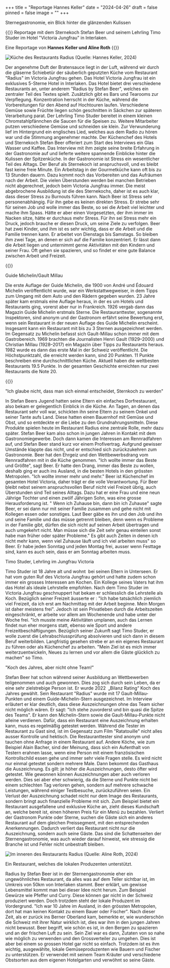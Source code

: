 +++
title = "Reportage Hannes Keller"
date = "2024-04-26"
draft = false
pinned = false
image = ""
+++
<!--StartFragment-->

Sternegastronomie, ein Blick hinter die glänzenden Kulissen

<!--EndFragment-->

{{<lead>}} Reportage mit dem Sternekoch Stefan Beer und seinem Lehrling Timo Studer im Hotel "Victoria Jungfrau" in Interlaken. 

Eine Reportage von **Hannes Keller und Aline Roth** {{<lead>}}

![Küche des Restaurants Radius (Quelle: Hannes Keller, 2024)](kuche2.jpg)

Der angenehme Duft der Bratensauce liegt in der Luft, während wir durch die gläserne Schiebetür der säuberlich geputzten Küche vom Restaurant "Radius" im Victoria Jungfrau gehen. Das Hotel Victoria Jungfrau ist ein exklusives 5-Sterne Hotel in Interlaken. Das Hotel bietet drei verschiedene Restaurants an, unter anderem "Radius by Stefan Beer", welches ein zentraler Teil des Textes spielt. Zusätzlich gibt es Bars und Tearooms zur Verpflegung. Konzentration herrscht in der Küche, während die Vorbereitungen für den Abend auf Hochtouren laufen. Verschiedene Gemüse sowie Früchte liegen schön geschnitten in Säckchen zur späteren Verarbeitung parat. Der Lehrling Timo Studer bereitet in einem kleinen Chromstahlpfännchen die Saucen für die Speisen zu. Weitere Mitarbeiter putzen verschiedene Gemüse und schneiden sie klein. Zur Verwunderung lief im Hintergrund ein englisches Lied, welches aus dem Radio zu hören war und die Stimmung angenehmer machte. Der Küchenchef des Hotels und Sternekoch Stefan Beer offeriert zum Start des Interviews ein Glas Wasser und Kaffee. Das Interview mit ihm zeigte seine breite Erfahrung in der Gastronomie auf und lieferte weitere spannende Einblicke hinter die Kulissen der Spitzenküche. In der Gastronomie ist Stress ein wesentlicher Teil des Alltags. Der Beruf als Sternekoch ist anspruchsvoll, und es bleibt fast keine freie Minute. Ein Arbeitstag in der Gourmetküche kann oft bis zu 13 Stunden dauern. Dazu kommt noch das Vorbereiten und das Aufräumen nach der Arbeit. Die vielen Überstunden werden bei manchen Betrieben nicht abgerechnet, jedoch beim Victoria Jungfrau immer. Die meist abgebrochene Ausbildung ist die des Sternekochs, daher ist es auch klar, dass dieser Stress zu Burnouts führen kann. Nach Beer ist Stress sehr personenabhängig. Für ihn gebe es keinen direkten Stress. Er strebe sehr für seinen Job und wolle immer das Beste, so sei die Arbeit viel leichter und mache ihm Spass. Hätte er aber einen Vorgesetzten, der ihm immer im Nacken sitze, hätte er durchaus mehr Stress. Für ihn sei Stress mehr ein Druck, jedoch brauche er diesen Druck, um seine Ziele zu verfolgen. Beer hat zwei Kinder, und ihm ist es sehr wichtig, dass er die Arbeit und die Familie trennen kann. Er arbeitet von Dienstags bis Samstags. So bleiben ihm zwei Tage, an denen er sich auf die Familie konzentriert. Er lässt dann die Arbeit liegen und unternimmt gerne Aktivitäten mit den Kindern und seiner Frau. Oft gehen sie spazieren, und so findet er eine gute Balance zwischen Arbeit und Freizeit.

{{<box>}}



Guide Michelin/Gault Millau 

Die erste Auflage der Guide Michelin, die 1900 von André und Édouard Michelin veröffentlicht wurde, war ein Werkstattwegweiser, in dem Tipps zum Umgang mit dem Auto und den Rädern gegeben wurden. 23 Jahre später kam erstmals eine Auflage heraus, in der es um Hotels und Restaurants ging, vorerst aber nur in Frankreich. 1926 vergab dann das Magazin Guide Michelin erstmals Sterne. Die Restauranttester, sogenannte Inspektoren, sind anonym und der Gastronom erfährt seine Bewertung erst, wenn sein Restaurant in der neuen Auflage des Guide Michelin erscheint. Insgesamt kann ein Restaurant mit bis zu 3 Sternen ausgezeichnet werden. Im Gegensatz zu Michelin befasst sich Gault-Millau schon immer mit dem Gastrobereich. 1969 brachten die Journalisten Henri Gault (1929–2000) und Christian Millau (1928–2017) ein Magazin über Tipps zu Restaurants heraus. 1982 wurde es dann das erste Mal in der Schweiz veröffentlicht. Die Höchstpunktzahl, die erreicht werden kann, sind 20 Punkten. 11 Punkte beschreiben eine durchschnittlichen Küche. Aktuell haben die weltbesten Restaurants 19.5 Punkte. In der gesamten Geschichte erreichten nur zwei Restaurants die Note 20.



{{</box>}}



"Ich glaube nicht, dass man sich einmal entscheidet, Sternkoch zu werden"

In Stefan Beers Jugend hatten seine Eltern ein einfaches Dorfrestaurant, also bekam er gelegentlich Einblick in die Küche. An Tagen, an denen das Restaurant sehr voll war, schickten ihn seine Eltern zu seinem Onkel und seiner Tante aufs Land. Diese hatten einen Bauernhof mit Gemüse und Obst, und so entdeckte er die Liebe zu den Grundnahrungsmitteln. Diese Produkte spielen heute im Restaurant Radius eine zentrale Rolle, mehr dazu später. Stefan Beer kam also schon in jungen Jahren in Kontakt mit dem Gastronomiegewerbe. Doch dann kamen die Interessen am Rennradfahren auf, und Stefan Beer stand kurz vor einem Profivertrag. Aufgrund gewisser Umstände klappte das nicht, und er entschied sich zurückzukehren zum Gastronomie. Beer hat den Ehrgeiz und den Wettbewerbsdrang vom Rennradfahren mit in die Küche genommen. "Ich wollte immer das Beste und Größte", sagt Beer. Er hatte den Drang, immer das Beste zu wollen, deshalb ging er auch ins Ausland, in die besten Hotels in den grössten Metropolen. "Ich wollte immer mehr und mehr." Beer ist Küchenchef im gesamten Hotel Victoria, daher trägt er die volle Verantwortung. Für Beer bleibt nebst seinem anspruchsvollen Beruf nicht viel Freizeit übrig, auch Überstunden sind Teil seines Alltags. Dazu hat er eine Frau und eine neun Jährige Tochter und einen zwölf Jährigen Sohn, was eine grosse Herausforderung ist. " Wenn ich Zuhause bin, dann bin ich Zuhause" sagte Beer, er sei dann nur mit seiner Familie zusammen und gehe nicht mit Kollegen essen oder sonstiges. Laut Beer gäbe es ihn und den Job und ihn und seine Familie und das müsse getrennt bleiben, denn wenn es Probleme in der Familie gibt, dürfen die sich nicht auf seinen Arbeit übertragen und auch umgekehrt nicht. Man müsse sich die Zeit sehr genau einteilen sonst habe man früher oder später Probleme." Es gibt auch Zeiten in denen ich nicht mehr kann, wenn viel Zuhause läuft und ich viel arbeiten muss" so Beer. Er habe jeden Sonntag und jeden Montag frei, ausser wenn Festtage sind, kann es auch sein, dass er am Sonntag arbeiten muss.



Timo Studer, Lehrling im Jungfrau Victoria

Timo Studer ist 18 Jahre alt und wohnt  bei seinen Eltern in Unterseen. Er hat vom guten Ruf des Victoria Jungfrau gehört und hatte zudem schon immer ein grosses Interessen am Kochen. Ein Kollege seines Vaters hat ihm das Hotel als ideale Lehrstelle empfohlen. Nach dem Timo Studer im Victoria Jungfrau geschnuppert hat bekam er schliesslich die Lehrstelle als Koch. Bezüglich seiner Freizeit äusserte er : "Ich habe tatsächlich ziemlich viel Freizeit, da ich erst am Nachmittag mit der Arbeit beginne. Mein Morgen ist daher meistens frei". Jedoch ist sein Privatleben durch die Arbeitszeiten eingeschränkt, er arbeite vor allem am Wochenende und habe unter der Woche frei. "Ich musste meine Aktivitäten umplanen, auch das Lernen findet nun eher morgens statt, ebenso wie Sport und andere Freizeitbeschäftigungen. Bezüglich seiner Zukunft sagt Timo Studer, er wolle zuerst die Lehrabschlussprüfung absolvieren und sich dann in diesem Beruf weiterbilden. Langfristig gesehen strebe er an ein eigenes Restaurant zu führen oder als Küchenchef zu arbeiten. "Mein Ziel ist es mich immer weiterzuentwickeln, Neues zu lernen und vor allem die Gäste glücklich zu machen" so Timo.



"Koch des Jahres, aber nicht ohne Team!"

Stefan Beer hat schon während seiner Ausbildung an Wettbewerben teilgenommen und auch gewonnen. Dies zog sich durch sein Leben, da er eine sehr zielstrebige Person ist. Er wurde 2022  „Bilanz Rating“ Koch des Jahres gewählt. Sein Restaurant "Radius" wurde mit 17 Gault-Millau-Punkten und einem Guide-Michelin-Stern ausgezeichnet. Im Interview erläutert er klar deutlich, dass diese Auszeichnungen ohne das Team sicher nicht möglich wären. Er sagt: "Ich stehe zuvorderst und bin quasi die Spitze des Teams". Er kann den Michelin-Stern sowie die Gault-Millau-Punkte nicht alleine verdienen. Dafür, dass ein Restaurant eine Auszeichnung erhalten kann, muss es regelmäßig getestet werden. Während die Tester im Restaurant zu Gast sind, ist im Gegensatz zum Film "Ratatouille" nicht alles ausser Kontrolle und hektisch. Die Restauranttester sind anonym und tauchen ohne Anfrage in einem Restaurant auf. Andere Köche, wie zum Beispiel Alain Bacher, sind der Meinung, dass sich ein Aufenthalt von Testern erahnen lasse, wenn eine Person mit einem französischen Kontrollschild essen gehe und immer sehr viele Fragen stelle. Es wird nicht nur einmal getestet sondern mehrere Male. Dann bekommt das Gasthaus die Auszeichnung. Es gilt: je höher die Auszeichnungen, desto öfter wird getestet. Wie gewonnen können Auszeichnungen aber auch verloren werden. Dies sei aber eher schwierig, da die Sterne und Punkte nicht bei einem schlechten Tag verloren gehen, sondern auf mehrere schwache Leistungen, während einiger Testbesuche, zurückzuführen seien. Ein Verlust der Auszeichnung schadet nicht nur dem Image des Restaurants, sondern bringt auch finanzielle Probleme mit sich. Zum Beispiel bietet ein Restaurant ausgefallene und exklusive Küche an, zieht dieses Kundschaft an, welche bereit ist, einen höheren Preis für ein Menü zu bezahlen. Verliert der Gastronom Punkte oder Sterne, suchen die Gäste sich ein anderes Restaurant auf dem gleichen Preissegment, mit den entsprechenden Anerkennungen. Dadurch verliert das Restaurant nicht nur die Auszeichnung, sondern auch seine Gäste. Das sind die Schattenseiten der Sternengastronomie, was auch wieder darauf hinweist, wie stressig die Branche ist und Fehler nicht unbestraft bleiben.

![Im inneren des Restaurants Radius (Quelle: Aline Roth, 2024)](restaurant1.jpg)

Ein Restaurant, welches die lokalen Produzenten unterstützt.

Radius by Stefan Beer ist in der Sternengastronomie eher ein ungewöhnliches Restaurant, da alles was auf dem Teller sichtbar ist, im Umkreis von 50km von Interlaken stammt. Beer erklärt, um gewisse Lebensmittel kommt man bei dieser Idee nicht herum. Zum Beispiel Gewürze wie Pfeffer und Curry. Diese können gar nicht in der Schweiz produziert werden. Doch trotzdem steht der lokale Produzent im Vordergrund. "Ich war 10 Jahre im Ausland, in den grössten Metropolen, dort hat man keinen Kontakt zu einem Bauer oder Fischer". Nach dieser Zeit, als er zurück ins Berner Oberland kam, bemerkte er, wie wunderschön die Schweiz mit ihrer Natur wirklich ist, dies war ihm in den jungen Jahren nicht bewusst. Beer begriff, wie schön es ist, in den Bergen zu spazieren und an der frischen Luft zu sein. Sein Ziel war es dann, Zutaten von so nahe wie möglich zu verwenden und den Grossverteiler zu umgehen. Dies ist aber bei einem so grossen Hotel gar nicht so einfach. Trotzdem ist es ihm wichtig, ausgewählte, lokale Gemüseproduzenten wie Bauern und Fischer zu unterstützen. Er verwendet mit seinem Team Kräuter und verschiedene Obstsorten aus dem eigenen Hotelgarten und verwöhnt so seine Gäste.